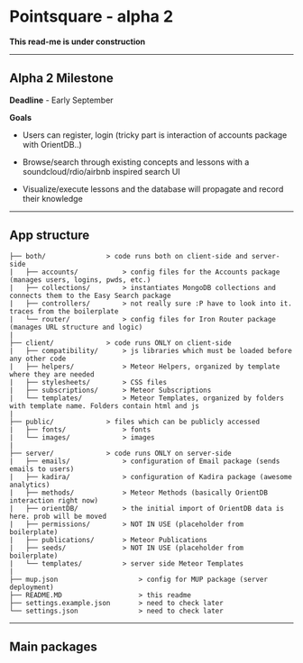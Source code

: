 # Pointsquare - alpha 2 #

**This read-me is under construction**

- - - -

## Alpha 2 Milestone ##
**Deadline** - Early September

**Goals**

* Users can register, login (tricky part is interaction of accounts package with OrientDB..)

* Browse/search through existing concepts and lessons with a soundcloud/rdio/airbnb inspired search UI

* Visualize/execute lessons and the database will propagate and record their knowledge

- - - -

## App structure ##
	
	├── both/				> code runs both on client-side and server-side 
	|   ├── accounts/			> config files for the Accounts package (manages users, logins, pwds, etc.) 
	|   ├── collections/		> instantiates MongoDB collections and connects them to the Easy Search package 
	|   ├── controllers/		> not really sure :P have to look into it. traces from the boilerplate 
	|   └── router/				> config files for Iron Router package (manages URL structure and logic)
	| 
	├── client/				> code runs ONLY on client-side
	|   ├── compatibility/		> js libraries which must be loaded before any other code
	|   ├── helpers/			> Meteor Helpers, organized by template where they are needed
	|   ├── stylesheets/		> CSS files
	|   ├── subscriptions/		> Meteor Subscriptions
	|   └── templates/			> Meteor Templates, organized by folders with template name. Folders contain html and js
	| 
	├── public/				> files which can be publicly accessed
	|   ├── fonts/				> fonts
	|   └── images/				> images
	|
	├── server/				> code runs ONLY on server-side 
	|   ├── emails/				> configuration of Email package (sends emails to users)
	|   ├── kadira/				> configuration of Kadira package (awesome analytics)
	|   ├── methods/			> Meteor Methods (basically OrientDB interaction right now)
	|   ├── orientDB/			> the initial import of OrientDB data is here. prob will be moved
	|   ├── permissions/		> NOT IN USE (placeholder from boilerplate)
	|   ├── publications/		> Meteor Publications
	|   ├── seeds/				> NOT IN USE (placeholder from boilerplate)
	|   └── templates/			> server side Meteor Templates
	|
	├── mup.json					> config for MUP package (server deployment)
	├── README.MD					> this readme
	├── settings.example.json		> need to check later
	└── settings.json				> need to check later

- - - -

## Main packages ##